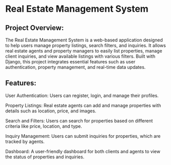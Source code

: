 # Real Estate Management System
## Project Overview:
The Real Estate Management System is a web-based application designed to help users manage property listings, search filters, and inquiries. It allows real estate agents and property managers to easily list properties, manage client inquiries, and view available listings with various filters. Built with Django, this project integrates essential features such as user authentication, property management, and real-time data updates.
## Features:
User Authentication: Users can register, login, and manage their profiles.

Property Listings: Real estate agents can add and manage properties with details such as location, price, and images.

Search and Filters: Users can search for properties based on different criteria like price, location, and type.

Inquiry Management: Users can submit inquiries for properties, which are tracked by agents.

Dashboard: A user-friendly dashboard for both clients and agents to view the status of properties and inquiries.
